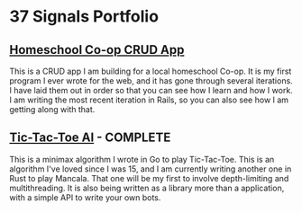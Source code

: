 # 37 Signals Portfolio


## [Homeschool Co-op CRUD App](https://github.com/jackcooperusesvim/Co-op_Project_Summary)
This is a CRUD app I am building for a local homeschool Co-op. It is my first program I ever wrote for the web, and it has gone through several iterations. I have laid them out in order so that you can see how I learn and how I work. I am writing the most recent iteration in Rails, so you can also see how I am getting along with that.

## [Tic-Tac-Toe AI](https://github.com/jackcooperusesvim/tic-tac-toe-AI) - COMPLETE
This is a minimax algorithm I wrote in Go to play Tic-Tac-Toe. This is an algorithm I've loved since I was 15, and I am currently writing another one in Rust to play Mancala. That one will be my first to involve depth-limiting and multithreading. It is also being written as a library more than a application, with a simple API to write your own bots.

